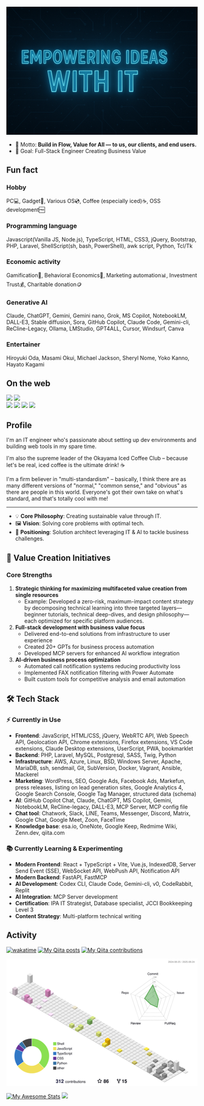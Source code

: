 <link rel="preconnect" href="https://fonts.googleapis.com">
<link rel="preconnect" href="https://fonts.gstatic.com" crossorigin>
<link href="https://fonts.googleapis.com/css2?family=Lato&display=swap" rel="stylesheet">

<p align="center">
    <img src="img/file_00000000a50461f89b37e37cbbaed97a.png" style="width:600px">
</p>

- 🧩 Motto: **Build in Flow, Value for All — to us, our clients, and end users.**
- 🎯 Goal: Full-Stack Engineer Creating Business Value

## Fun fact
### Hobby
PC💻, Gadget📱, Various OS💿, Coffee (especially iced)☕, OSS development🆓

### Programming language
Javascript(Vanilla JS, Node.js), TypeScript, HTML, CSS3, jQuery, Bootstrap, PHP, Laravel, ShellScript(sh, bash, PowerShell), awk script, Python, Tcl/Tk 

### Economic activity
Gamification👾, Behavioral Economics🚶, Marketing automation📊, Investment Trust💰, Charitable donation🪙

### Generative AI
Claude, ChatGPT, Gemini, Gemini nano, Grok, MS Copilot, NotebookLM, DALL-E3, Stable diffusion, Sora, GitHub Copilot, Claude Code, Gemini-cli, ReCline-Legacy, Ollama, LMStudio, GPT4ALL, Cursor, Windsurf, Canva

### Entertainer
Hiroyuki Oda, Masami Okui, Michael Jackson, Sheryl Nome, Yoko Kanno, Hayato Kagami

## On the web

<!-- [![](https://img.shields.io/badge/-@hidao80-181717.svg?logo=github&style=plastic)](https://github.com/hidao80/)  -->
[![](https://img.shields.io/badge/-@hidao@freakmix.com-A1CA03?style=flat&logo=misskey&logoColor=white)](https://freakmix.com/@hidao) 
[![](https://img.shields.io/badge/-@hidao@social.vivaldi.net-3088D4.svg?logo=mastodon&style=plastic)](https://social.vivaldi.net/@hidao)  
[![](https://img.shields.io/badge/-@hidao80-0A0A0A?style=flat&logo=devdotto&logoColor=white)](https://dev.to/hidao80) 
[![](https://img.shields.io/badge/-@hidao80-3EA8FF?style=flat&logo=zenn&logoColor=white)](https://zenn.dev/hidao) 
[![](https://img.shields.io/badge/-@hidao-55C500.svg?logo=qiita&style=plastic)](https://qiita.com/hidao) 
[![](https://img.shields.io/badge/-@hidao80-339966.svg?logo=speakerdeck&style=plastic)](https://speakerdeck.com/hidao80)  

## Profile

I'm an IT engineer who's passionate about setting up dev environments and building web tools in my spare time. 

I'm also the supreme leader of the Okayama Iced Coffee Club – because let's be real, iced coffee is the ultimate drink! ☕️

I'm a firm believer in "multi-standardism" – basically, I think there are as many different versions of "normal," "common sense," and "obvious" as there are people in this world. Everyone's got their own take on what's standard, and that's totally cool with me!

---

- 💡 **Core Philosophy**: Creating sustainable value through IT.
- 🖼️ **Vision**: Solving core problems with optimal tech.
- 📍 **Positioning**: Solution architect leveraging IT & AI to tackle business challenges.

## 🚀 Value Creation Initiatives
### **Core Strengths**
1. **Strategic thinking for maximizing multifaceted value creation from single resources**
   * Example: Developed a zero-risk, maximum-impact content strategy by decomposing technical learning into three targeted layers—beginner tutorials, technical deep-dives, and design philosophy—each optimized for specific platform audiences.
2. **Full-stack development with business value focus**
   * Delivered end-to-end solutions from infrastructure to user experience
   * Created 20+ GPTs for business process automation
   * Developed MCP servers for enhanced AI workflow integration
3. **AI-driven business process optimization**
   * Automated call notification systems reducing productivity loss
   * Implemented FAX notification filtering with Power Automate
   * Built custom tools for competitive analysis and email automation

## 🛠️ Tech Stack
### ⚡️ Currently in Use
- **Frontend**: JavaScript, HTML/CSS, jQuery, WebRTC API, Web Speech API, Geolocation API, Chrome extensions, Firefox extensions, VS Code extensions, Claude Desktop extensions, UserScript, PWA, bookmarklet
- **Backend**: PHP, Laravel, MySQL, Postgresql, SASS, Twig, Python
- **Infrastructure**: AWS, Azure, Linux, BSD, Windows Server, Apache, MariaDB, ssh, sendmail, Git, SubVersion, Docker, Vagrant, Ansible, Mackerel
- **Marketing**: WordPress, SEO, Google Ads, Facebook Ads, Markefun, press releases, listing on lead generation sites, Google Analytics 4, Google Search Console, Google Tag Manager, structured data (schema)
- **AI**: GitHub Copilot Chat, Claude, ChatGPT, MS Copilot, Gemini, NotebookLM, ReCline-legacy, DALL-E3, MCP Server, MCP config file
- **Chat tool**: Chatwork, Slack, LINE, Teams, Messenger, Discord, Matrix, Google Chat, Google Meet, Zoon, FaceTime
- **Knowledge base**: esa.io, OneNote, Google Keep, Redmime Wiki, Zenn.dev, qiita.com 

### 📚️ Currently Learning & Experimenting
- **Modern Frontend**: React + TypeScript + Vite, Vue.js, IndexedDB, Server Send Event (SSE), WebSocket API, WebPush API, Notification API
- **Modern Backend**: FastAPI, FastMCP
- **AI Development**: Codex CLI, Claude Code, Gemini-cli, v0, CodeRabbit, Replit
- **AI Integration**: MCP Server development
- **Certification**: IPA IT Strategist, Database specialist, JCCI Bookkeeping Level 3
- **Content Strategy**: Multi-platform technical writing

## Activity

[![wakatime](https://wakatime.com/badge/user/5ceb0e0c-cd5a-4f41-96f9-54eaef1b8d9a.svg)](https://wakatime.com/@5ceb0e0c-cd5a-4f41-96f9-54eaef1b8d9a)
[![My Qiita posts](https://qiita-badge.apiapi.app/s/hidao/posts.svg)](http://qiita.com/hidao)
[![My Qiita contributions](https://qiita-badge.apiapi.app/s/hidao/contributions.svg)](http://qiita.com/hidao)

<!-- ![GitHub Stats](https://github-readme-stats.vercel.app/api?username=hidao80&count_private=true&show_icons=true) -->
<!-- ![Top Languages](https://github-readme-stats.vercel.app/api/top-langs/?username=hidao80&layout=compact)   -->
<!-- ![wakatime use Languages](https://wakatime.com/share/@hidao80/fafecef2-9bd8-4a6a-a604-9276201fddf0.png) -->
![](./profile-3d-contrib/profile-south-season-animate.svg)

[![My Awesome Stats](https://awesome-github-stats.azurewebsites.net/user-stats/hidao80?cardType=level&preferLogin=false)](https://git.io/awesome-stats-card)
![](https://raw.githubusercontent.com/hidao80/github-stats/master/generated/languages.svg)
